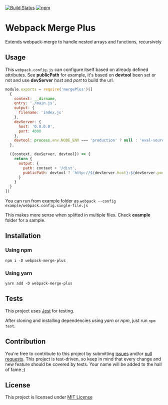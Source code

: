 [![Build Status](https://travis-ci.org/neves/webpack-merge-plus.svg?branch=master)](https://travis-ci.org/neves/webpack-merge-plus)
[![npm](https://img.shields.io/npm/v/webpack-merge-plus.svg)]()
# Webpack Merge Plus

Extends webpack-merge to handle nested arrays and functions, recursively

## Usage

This `webpack.config.js` can configure itself based on already defined attributes. See **publicPath** for example, it's based on **devtool** been set or not and use **devServer** *host* and *port* to build the url.

```javascript
module.exports = require('mergePlus')([
  {
    context: __dirname,
    entry: './main.js',
    output: {
      filename: 'index.js'
    },
    devServer: {
      host: '0.0.0.0',
      port: 4000
    },
    devtool: process.env.NODE_ENV === 'production' ? null : 'eval-source-map'
  },

  ({context, devServer, devtool}) => {
    return {
      output: {        
        path: context + '/dist',
        publicPath: devtool ? `http://${devServer.host}:${devServer.port}/` : '/'
      }
    }
  }
])
```

You can run from example folder as `webpack --config example/webpack.config.single-file.js`

This makes more sense when splitted in multiple files. Check **example** folder for a sample.

## Installation

### Using npm

`npm i -D webpack-merge-plus`

### Using yarn

`yarn add -D webpack-merge-plus`

## Tests

This project uses [Jest](https://facebook.github.io/jest/) for testing.

After cloning and installing dependencies using *yarn* or *npm*, just run `npm test`.

## Contribution

You're free to contribute to this project by submitting [issues](/issues) and/or [pull requests](/pulls). This project is test-driven, so keep in mind that every change and new feature should be covered by tests. Your name will be added to the hall of fame ;)

## License

This project is licensed under [MIT License](http://en.wikipedia.org/wiki/MIT_License)
